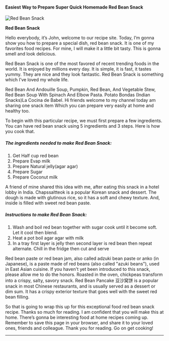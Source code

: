             

#### Easiest Way to Prepare Super Quick Homemade Red Bean Snack

![Red Bean Snack](https://img-global.cpcdn.com/recipes/235a69fdc5ac0597/751x532cq70/red-bean-snack-recipe-main-photo.jpg)

**Red Bean Snack**

Hello everybody, it’s John, welcome to our recipe site. Today, I’m gonna show you how to prepare a special dish, red bean snack. It is one of my favorites food recipes. For mine, I will make it a little bit tasty. This is gonna smell and look delicious.

Red Bean Snack is one of the most favored of recent trending foods in the world. It is enjoyed by millions every day. It is simple, it is fast, it tastes yummy. They are nice and they look fantastic. Red Bean Snack is something which I’ve loved my whole life.

Red Bean And Andouille Soup, Pumpkin, Red Bean, And Vegetable Stew, Red Bean Soup With Spinach And Elbow Pasta. Potato Bondas (Indian Snacks)La Cocina de Babel. Hi friends welcome to my channel today am sharing one snack item Which you can prepare very easily at home and healthy too.

To begin with this particular recipe, we must first prepare a few ingredients. You can have red bean snack using 5 ingredients and 3 steps. Here is how you cook that.

##### The ingredients needed to make Red Bean Snack:

1.  Get Half cup red bean
2.  Prepare Evap milk
3.  Prepare Natural jelly(agar agar)
4.  Prepare Sugar
5.  Prepare Coconut milk

A friend of mine shared this idea with me, after eating this snack in a hotel lobby in India. Chapssaltteok is a popular Korean snack and dessert. The dough is made with glutinous rice, so it has a soft and chewy texture. And, inside is filled with sweet red bean paste.

##### Instructions to make Red Bean Snack:

1.  Wash and boil red bean together with sugar cook until it become soft. Let it cool then blend.
2.  Heat a pot boil agar agar with milk
3.  In a tray first layer is jelly then second layer is red bean then repeat alternate. Chill in the fridge then cut and serve

Red bean paste or red bean jam, also called adzuki bean paste or anko (in Japanese), is a paste made of red beans (also called "azuki beans"), used in East Asian cuisine. If you haven't yet been introduced to this snack, please allow me to do the honors. Roasted in the oven, chickpeas transform into a crispy, salty, savory snack. Red Bean Pancake 豆沙窝饼 is a popular snack in most Chinese restaurants, and is usually served as a dessert or dim sum. It has a crispy exterior texture that goes well with the sweet red bean filling.

So that is going to wrap this up for this exceptional food red bean snack recipe. Thanks so much for reading. I am confident that you will make this at home. There’s gonna be interesting food at home recipes coming up. Remember to save this page in your browser, and share it to your loved ones, friends and colleague. Thank you for reading. Go on get cooking!

* * *